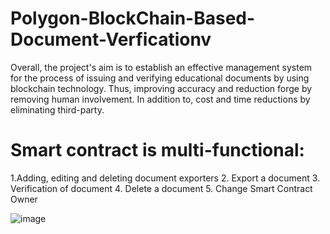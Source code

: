 # Polygon-BlockChain-Based-Document-Verficationv
Overall, the project's aim is to establish an effective management system for the process of issuing and verifying educational documents 
by using blockchain technology. Thus, improving accuracy and reduction forge by removing human involvement. 
In addition to, cost and time reductions by eliminating third-party.

# Smart contract is multi-functional:
1.Adding, editing and deleting document exporters 
2. Export a document
3. Verification of document
4. Delete a document
5. Change Smart Contract Owner

![image](https://user-images.githubusercontent.com/49375052/175555389-c30d15c8-9389-4033-a2d7-2eb27ef0eb98.png)


